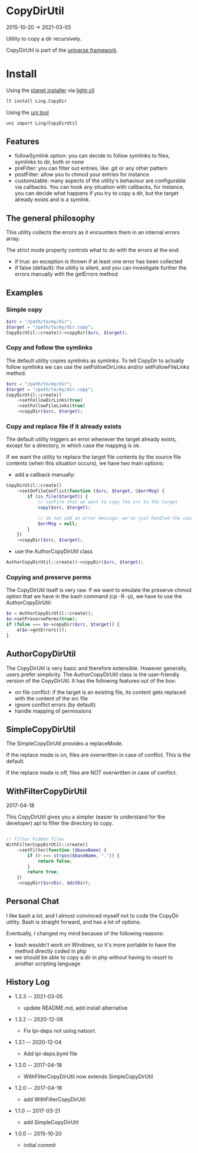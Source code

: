 CopyDirUtil
===============
2015-10-20 -> 2021-03-05



Utility to copy a dir recursively.


CopyDirUtil is part of the [universe framework](https://github.com/karayabin/universe-snapshot).


Install
=============


Using the [planet installer](https://github.com/lingtalfi/Light_PlanetInstaller) via [light-cli](https://github.com/lingtalfi/Light_Cli)
```bash
lt install Ling.CopyDir
```

Using the [uni tool](https://github.com/lingtalfi/universe-naive-importer)
```bash
uni import Ling/CopyDirUtil
```



Features
---------------

- followSymlink option: you can decide to follow symlinks to files, symlinks to dir, both or none
- preFilter: you can filter out entries, like .git or any other pattern
- postFilter: allow you to chmod your entries for instance
- customizable: many aspects of the utility's behaviour are configurable via callbacks.
                    You can hook any situation with callbacks, for instance, you can 
                    decide what happens if you try to copy a dir, but the target already exists and is a symlink.
                    





The general philosophy
--------------------------

This utility collects the errors as it encounters them in an internal errors array.

The strict mode property controls what to do with the errors at the end:

- if true: an exception is thrown if at least one error has been collected 
- if false (default): the utility is silent, and you can investigate further the errors manually with the getErrors method 




Examples
------------


### Simple copy
```php
$src = "/path/to/my/dir";
$target = "/path/to/my/dir.copy";
CopyDirUtil::create()->copyDir($src, $target);
```


### Copy and follow the symlinks

The default utility copies symlinks as symlinks.
To tell CopyDir to actually follow symlinks we can use the setFollowDirLinks and/or 
setFollowFileLinks method.



```php
$src = "/path/to/my/dir";
$target = "/path/to/my/dir.copy";
CopyDirUtil::create()
    ->setFollowDirLinks(true)
    ->setFollowFileLinks(true)
    ->copyDir($src, $target);
```



### Copy and replace file if it already exists

The default utility triggers an error whenever the target already exists,
except for a directory, in which case the mapping is ok.

If we want the utility to replace the target file contents by the source file contents (when 
this situation occurs), we have two main options:

- add a callback manually:

```php
CopyDirUtil::create()
    ->setOnFileConflict(function ($src, $target, &$errMsg) {
        if (is_file($target)) {
            // confirm that we want to copy the src to the target
            copy($src, $target);

            // do not add an error message: we've just handled the case
            $errMsg = null;
        }
    })
    ->copyDir($src, $target);
```

- use the AuthorCopyDirUtil class

```php
AuthorCopyDirUtil::create()->copyDir($src, $target);
```





### Copying and preserve perms

The CopyDirUtil itself is very raw.
If we want to emulate the preserve chmod option that we 
have in the bash command (cp -R -p), we have to use the 
AuthorCopyDirUtil:

```php
$o = AuthorCopyDirUtil::create();
$o->setPreservePerms(true);
if (false === $o->copyDir($src, $target)) {
    a($o->getErrors());
}
```



AuthorCopyDirUtil
--------------------

The CopyDirUtil is very basic and therefore extensible.
However generally, users prefer simplicity. 
The AuthorCopyDirUtil class is the user-friendly version of the CopyDirUtil.
It has the following features out of the box:

- on file conflict: if the target is an existing file, its content gets replaced with the content of the src file
- ignore conflict errors (by default)
- handle mapping of permissions




SimpleCopyDirUtil
--------------------

The SimpleCopyDirUtil provides a replaceMode.

If the replace mode is on, files are overwritten in case of conflict. This is the default.

If the replace mode is off, files are NOT overwritten in case of conflict.



WithFilterCopyDirUtil
-----------------------
2017-04-18

This CopyDirUtil gives you a simpler (easier to understand for the developer) api to filter the directory to copy.
 
 
```php

// filter hidden files
WithFilterCopyDirUtil::create()
    ->setFilter(function ($baseName) {
        if (0 === strpos($baseName, ".")) {
            return false;
        }
        return true;
    })
    ->copyDir($srcDir, $dstDir);
```



Personal Chat 
----------

I like bash a lot, and I almost convinced myself not to code
the CopyDir utility.
Bash is straight forward, and has a lot of options.

Eventually, I changed my mind because of the following reasons:

- bash wouldn't work on Windows, so it's more portable to have the method directly coded in php
- we should be able to copy a dir in php without having to resort to another scripting language






History Log
------------------

- 1.3.3 -- 2021-03-05

    - update README.md, add install alternative

- 1.3.2 -- 2020-12-08

    - Fix lpi-deps not using natsort.

- 1.3.1 -- 2020-12-04

    - Add lpi-deps.byml file

- 1.3.0 -- 2017-04-18

    - WithFilterCopyDirUtil now extends SimpleCopyDirUtil 
    
- 1.2.0 -- 2017-04-18

    - add WithFilterCopyDirUtil
    
- 1.1.0 -- 2017-03-21

    - add SimpleCopyDirUtil
    
- 1.0.0 -- 2015-10-20

    - initial commit
    